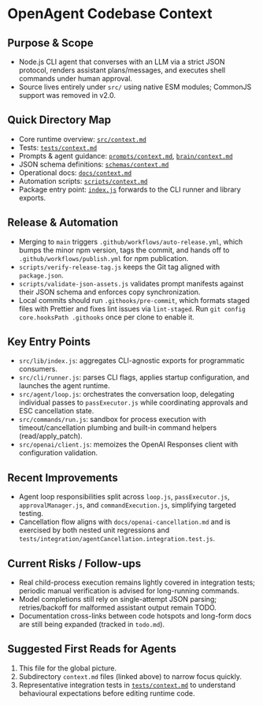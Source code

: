# OpenAgent Codebase Context

## Purpose & Scope

- Node.js CLI agent that converses with an LLM via a strict JSON protocol, renders assistant plans/messages, and executes shell commands under human approval.
- Source lives entirely under `src/` using native ESM modules; CommonJS support was removed in v2.0.

## Quick Directory Map

- Core runtime overview: [`src/context.md`](src/context.md)
- Tests: [`tests/context.md`](tests/context.md)
- Prompts & agent guidance: [`prompts/context.md`](prompts/context.md), [`brain/context.md`](brain/context.md)
- JSON schema definitions: [`schemas/context.md`](schemas/context.md)
- Operational docs: [`docs/context.md`](docs/context.md)
- Automation scripts: [`scripts/context.md`](scripts/context.md)
- Package entry point: [`index.js`](index.js) forwards to the CLI runner and library exports.

## Release & Automation

- Merging to `main` triggers `.github/workflows/auto-release.yml`, which bumps the minor npm version, tags the commit, and hands off to `.github/workflows/publish.yml` for npm publication.
- `scripts/verify-release-tag.js` keeps the Git tag aligned with `package.json`.
- `scripts/validate-json-assets.js` validates prompt manifests against their JSON schema and enforces copy synchronization.
- Local commits should run `.githooks/pre-commit`, which formats staged files with Prettier and fixes lint issues via `lint-staged`. Run `git config core.hooksPath .githooks` once per clone to enable it.

## Key Entry Points

- `src/lib/index.js`: aggregates CLI-agnostic exports for programmatic consumers.
- `src/cli/runner.js`: parses CLI flags, applies startup configuration, and launches the agent runtime.
- `src/agent/loop.js`: orchestrates the conversation loop, delegating individual passes to `passExecutor.js` while coordinating approvals and ESC cancellation state.
- `src/commands/run.js`: sandbox for process execution with timeout/cancellation plumbing and built-in command helpers (read/apply_patch).
- `src/openai/client.js`: memoizes the OpenAI Responses client with configuration validation.

## Recent Improvements

- Agent loop responsibilities split across `loop.js`, `passExecutor.js`, `approvalManager.js`, and `commandExecution.js`, simplifying targeted testing.
- Cancellation flow aligns with `docs/openai-cancellation.md` and is exercised by both nested unit regressions and `tests/integration/agentCancellation.integration.test.js`.

## Current Risks / Follow-ups

- Real child-process execution remains lightly covered in integration tests; periodic manual verification is advised for long-running commands.
- Model completions still rely on single-attempt JSON parsing; retries/backoff for malformed assistant output remain TODO.
- Documentation cross-links between code hotspots and long-form docs are still being expanded (tracked in `todo.md`).

## Suggested First Reads for Agents

1. This file for the global picture.
2. Subdirectory `context.md` files (linked above) to narrow focus quickly.
3. Representative integration tests in [`tests/context.md`](tests/context.md) to understand behavioural expectations before editing runtime code.
